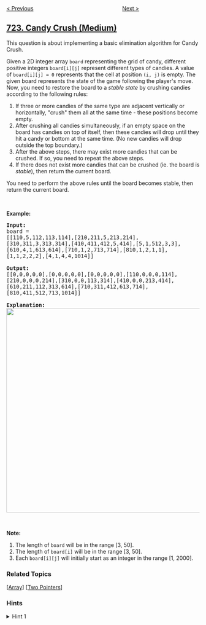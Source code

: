 <!--|This file generated by command(leetcode description); DO NOT EDIT.    |-->
<!--+----------------------------------------------------------------------+-->
<!--|@author    openset <openset.wang@gmail.com>                           |-->
<!--|@link      https://github.com/openset                                 |-->
<!--|@home      https://github.com/openset/leetcode                        |-->
<!--+----------------------------------------------------------------------+-->

[< Previous](https://github.com/openset/leetcode/tree/master/problems/remove-comments "Remove Comments")
　　　　　　　　　　　　　　　　
[Next >](https://github.com/openset/leetcode/tree/master/problems/find-pivot-index "Find Pivot Index")

## [723. Candy Crush (Medium)](https://leetcode.com/problems/candy-crush "粉碎糖果")

<p>This question is about implementing a basic elimination algorithm for Candy Crush.</p>

<p>Given a 2D integer array <code>board</code> representing the grid of candy, different positive integers <code>board[i][j]</code> represent different types of candies. A value of <code>board[i][j] = 0</code> represents that the cell at position <code>(i, j)</code> is empty. The given board represents the state of the game following the player&#39;s move. Now, you need to restore the board to a <i>stable state</i> by crushing candies according to the following rules:</p>

<ol>
	<li>If three or more candies of the same type are adjacent vertically or horizontally, &quot;crush&quot; them all at the same time - these positions become empty.</li>
	<li>After crushing all candies simultaneously, if an empty space on the board has candies on top of itself, then these candies will drop until they hit a candy or bottom at the same time. (No new candies will drop outside the top boundary.)</li>
	<li>After the above steps, there may exist more candies that can be crushed. If so, you need to repeat the above steps.</li>
	<li>If there does not exist more candies that can be crushed (ie. the board is <i>stable</i>), then return the current board.</li>
</ol>

<p>You need to perform the above rules until the board becomes stable, then return the current board.</p>

<p>&nbsp;</p>

<p><b>Example:</b></p>

<pre style="white-space: pre-line">
<b>Input:</b>
board = 
[[110,5,112,113,114],[210,211,5,213,214],[310,311,3,313,314],[410,411,412,5,414],[5,1,512,3,3],[610,4,1,613,614],[710,1,2,713,714],[810,1,2,1,1],[1,1,2,2,2],[4,1,4,4,1014]]

<b>Output:</b>
[[0,0,0,0,0],[0,0,0,0,0],[0,0,0,0,0],[110,0,0,0,114],[210,0,0,0,214],[310,0,0,113,314],[410,0,0,213,414],[610,211,112,313,614],[710,311,412,613,714],[810,411,512,713,1014]]

<b>Explanation:</b> 
<img src="https://assets.leetcode.com/uploads/2018/10/12/candy_crush_example_2.png" style="width: 777px; height: 532px;" />
</pre>

<p>&nbsp;</p>

<p><b>Note:</b></p>

<ol>
	<li>The length of <code>board</code> will be in the range [3, 50].</li>
	<li>The length of <code>board[i]</code> will be in the range [3, 50].</li>
	<li>Each <code>board[i][j]</code> will initially start as an integer in the range [1, 2000].</li>
</ol>

### Related Topics
  [[Array](https://github.com/openset/leetcode/tree/master/tag/array/README.md)]
  [[Two Pointers](https://github.com/openset/leetcode/tree/master/tag/two-pointers/README.md)]

### Hints
<details>
<summary>Hint 1</summary>
Carefully perform the "crush" and "gravity" steps.  In the crush step, flag each candy that should be removed, then go through and crush each flagged candy.  In the gravity step, collect the candy in each column and then rewrite the column appropriately.  Do these steps repeatedly until there's no work left to do.
</details>
